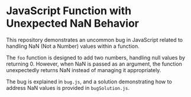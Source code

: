 # JavaScript Function with Unexpected NaN Behavior

This repository demonstrates an uncommon bug in JavaScript related to handling NaN (Not a Number) values within a function.

The `foo` function is designed to add two numbers, handling null values by returning 0. However, when NaN is passed as an argument, the function unexpectedly returns NaN instead of managing it appropriately.

The bug is explained in `bug.js`, and a solution demonstrating how to address NaN values is provided in `bugSolution.js`. 